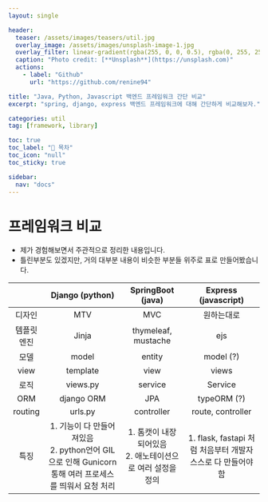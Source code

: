 ```yaml
---
layout: single

header:
  teaser: /assets/images/teasers/util.jpg
  overlay_image: /assets/images/unsplash-image-1.jpg
  overlay_filter: linear-gradient(rgba(255, 0, 0, 0.5), rgba(0, 255, 255, 0.5))
  caption: "Photo credit: [**Unsplash**](https://unsplash.com)"
  actions:
    - label: "Github"
      url: "https://github.com/renine94"

title: "Java, Python, Javascript 백엔드 프레임워크 간단 비교"
excerpt: "spring, django, express 백엔드 프레임워크에 대해 간단하게 비교해보자."

categories: util
tag: [framework, library]

toc: true
toc_label: "📕 목차"
toc_icon: "null"
toc_sticky: true

sidebar:
  nav: "docs"
---
```


# 프레임워크 비교

- 제가 경험해보면서 주관적으로 정리한 내용입니다.
- 틀린부분도 있겠지만, 거의 대부분 내용이 비슷한 부분들 위주로 표로 만들어봤습니다.



|            |                       Django (python)                        |                      SpringBoot (java)                       |                    Express (javascript)                     |
| :--------: | :----------------------------------------------------------: | :----------------------------------------------------------: | :---------------------------------------------------------: |
|   디자인   |                             MTV                              |                             MVC                              |                         원하는대로                          |
| 템플릿엔진 |                            Jinja                             |                     thymeleaf, mustache                      |                             ejs                             |
|    모델    |                            model                             |                            entity                            |                          model (?)                          |
|    view    |                           template                           |                             view                             |                            views                            |
|    로직    |                           views.py                           |                           service                            |                           Service                           |
|    ORM     |                          django ORM                          |                             JPA                              |                         typeORM (?)                         |
|  routing   |                           urls.py                            |                          controller                          |                      route, controller                      |
|    특징    | 1. 기능이 다 만들어져있음<br />2. python언어 GIL으로 인해 Gunicorn 통해 여러 프로세스를 띄워서 요청 처리 | 1. 톰캣이 내장되어있음<br />2. 애노테이션으로 여러 설정을 정의 | 1. flask, fastapi 처럼 처음부터 개발자 스스로 다 만들어야함 |











